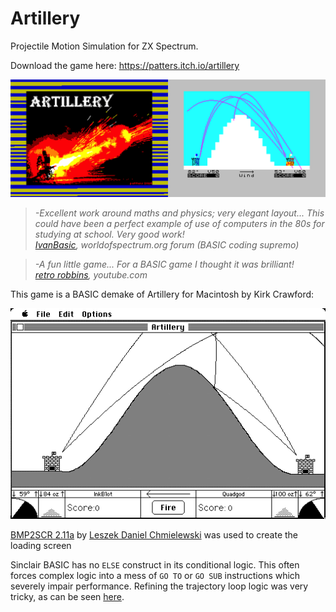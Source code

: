 # Artillery
Projectile Motion Simulation for ZX Spectrum.

Download the game here:
https://patters.itch.io/artillery

[![Artillery Screenshots](images/artillery.png "Artillery Screenshots")](https://patters.itch.io/artillery)

> _-Excellent work around maths and physics; very elegant layout...
This could have been a perfect example of use of computers in the 80s for studying at school.
Very good work!  
[IvanBasic](https://spectrumcomputing.co.uk/list?label_id=16585), worldofspectrum.org forum (BASIC coding supremo)_

> _-A fun little game... For a BASIC game I thought it was brilliant!  
[retro robbins](http://www.youtube.com/watch?v=JdqsA7yULRk&t=8m50s), youtube.com_

This game is a BASIC demake of Artillery for Macintosh by Kirk Crawford:

[![Macintosh Artillery](images/artillery_mac.png "Macintosh Artillery")](https://kirkanddonna.com/kirk/artillery)

[BMP2SCR 2.11a](https://worldofspectrum.net/utilities/) by [Leszek Daniel Chmielewski](http://members.inode.at/838331/) was used to create the loading screen

Sinclair BASIC has no `ELSE` construct in its conditional logic. This often forces complex logic into a mess of `GO TO` or `GO SUB` instructions which 
severely impair performance. Refining the trajectory loop logic was very tricky, as can be seen [here](trajectory_loop.md).
